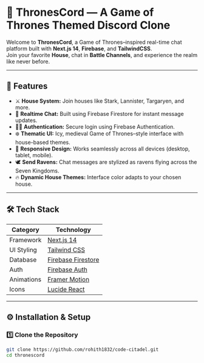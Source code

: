 # 🐉 ThronesCord — A Game of Thrones Themed Discord Clone

Welcome to **ThronesCord**, a Game of Thrones–inspired real-time chat platform built with **Next.js 14**, **Firebase**, and **TailwindCSS**.  
Join your favorite **House**, chat in **Battle Channels**, and experience the realm like never before.

---

## 🌌 Features

- ⚔️ **House System:** Join houses like Stark, Lannister, Targaryen, and more.  
- 💬 **Realtime Chat:** Built using Firebase Firestore for instant message updates.  
- 🧙‍♂️ **Authentication:** Secure login using Firebase Authentication.  
- ❄️ **Thematic UI:** Icy, medieval Game of Thrones–style interface with house-based themes.  
- 📱 **Responsive Design:** Works seamlessly across all devices (desktop, tablet, mobile).  
- 🕊️ **Send Ravens:** Chat messages are stylized as ravens flying across the Seven Kingdoms.  
- 🔥 **Dynamic House Themes:** Interface color adapts to your chosen house.

---

## 🛠️ Tech Stack

| Category | Technology |
|-----------|-------------|
| Framework | [Next.js 14](https://nextjs.org/) |
| UI Styling | [Tailwind CSS](https://tailwindcss.com/) |
| Database | [Firebase Firestore](https://firebase.google.com/docs/firestore) |
| Auth | [Firebase Auth](https://firebase.google.com/docs/auth) |
| Animations | [Framer Motion](https://www.framer.com/motion/) |
| Icons | [Lucide React](https://lucide.dev/) |

---

## ⚙️ Installation & Setup

### 1️⃣ Clone the Repository
```bash
git clone https://github.com/rohith1832/code-citadel.git
cd thronescord
